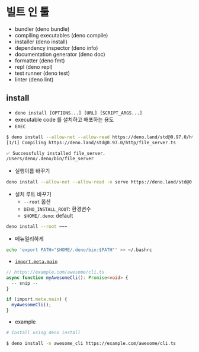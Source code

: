 # 빌트 인 툴

- bundler (deno bundle)
- compiling executables (deno compile)
- installer (deno install)
- dependency inspector (deno info)
- documentation generator (deno doc)
- formatter (deno fmt)
- repl (deno repl)
- test runner (deno test)
- linter (deno lint)

## install

- `deno install [OPTIONS...] [URL] [SCRIPT_ARGS...]`
- executable code 를 설치하고 배포하는 용도
- `EXEC`

```zsh
$ deno install --allow-net --allow-read https://deno.land/std@0.97.0/http/file_server.ts
[1/1] Compiling https://deno.land/std@0.97.0/http/file_server.ts

✅ Successfully installed file_server.
/Users/deno/.deno/bin/file_server
```

- 실행이름 바꾸기

```zsh
deno install --allow-net --allow-read -n serve https://deno.land/std@0.97.0/http/file_server.ts
```

- 설치 루트 바꾸기
  - `--root` 옵션
  - `DENO_INSTALL_ROOT`: 환경변수
  - `$HOME/.deno`: default

```bash
deno install --root ~~~
```

- 메뉴얼리하게

```zsh
echo 'export PATH="$HOME/.deno/bin:$PATH"' >> ~/.bashrc
```

- [`import.meta.main`](https://deno.land/manual@v1.10.2/examples/module_metadata)

```ts
// https://example.com/awesome/cli.ts
async function myAwesomeCli(): Promise<void> {
  -- snip --
}

if (import.meta.main) {
  myAwesomeCli();
}
```

- example

```bash
# Install using deno install

$ deno install -n awesome_cli https://example.com/awesome/cli.ts
```
